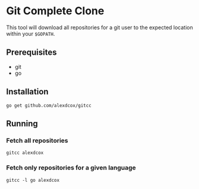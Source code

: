 # Git Complete Clone
This tool will download all repositories for a git user to the expected location within your `$GOPATH`.

## Prerequisites
- git
- go

## Installation
```
go get github.com/alexdcox/gitcc
```

## Running

### Fetch all repositories
```
gitcc alexdcox
```

### Fetch only repositories for a given language
```
gitcc -l go alexdcox
```